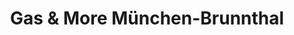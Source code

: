 ---
title: "Gas & More München-Brunnthal"
url: /brunnthal/gas-und-more-muenchen-brunnthal/
shop: Gasflaschen
---